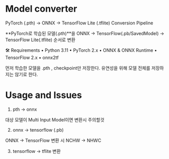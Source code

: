 # Model converter

PyTorch (.pth) → ONNX → TensorFlow Lite (.tflite) Conversion Pipeline

**PyTorch로 학습된 모델(.pth)**을 ONNX → TensorFlow(.pb/SavedModel) → TensorFlow Lite(.tflite) 순서로 변환



🛠 Requirements
	•	Python 3.11
	•	PyTorch 2.x
	•	ONNX & ONNX Runtime
	•	TensorFlow 2.x
	•	onnx2tf


먼저 학습한 모델을 .pth , checkpoint만 저장한다. 
유연성을 위해 모델 전체를 저장하지는 않기로 한다. 


# Usage and Issues

1. pth → onnx 

대상 모델이 Multi Input Model이면 변환시 주의할것


2. onnx → tensorflow (.pb) 

 ONNX → TensorFlow 변환 시 NCHW → NHWC


3. tensorflow → tflite 변환


